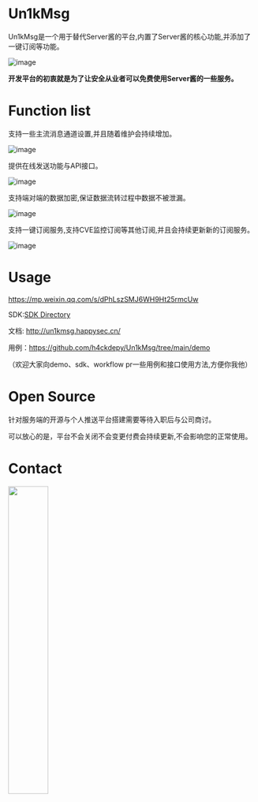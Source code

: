 # Un1kMsg 


Un1kMsg是一个用于替代Server酱的平台,内置了Server酱的核心功能,并添加了一键订阅等功能。

![image](https://user-images.githubusercontent.com/42985524/194804166-e3b79e29-a8bb-4e2c-bda4-663279fd5c9b.png)

<strong>开发平台的初衷就是为了让安全从业者可以免费使用Server酱的一些服务。</strong>

# Function list

支持一些主流消息通道设置,并且随着维护会持续增加。

![image](https://user-images.githubusercontent.com/42985524/193771444-834b6559-ffd7-4a97-b422-65d48fabc923.png)

提供在线发送功能与API接口。

![image](https://user-images.githubusercontent.com/42985524/193771621-47d2cf34-53f4-4e25-b833-376f154284f7.png)

支持端对端的数据加密,保证数据流转过程中数据不被泄漏。

![image](https://user-images.githubusercontent.com/42985524/193771793-499c13db-1f82-4ae0-b2c7-7e1ff2724a8c.png)

支持一键订阅服务,支持CVE监控订阅等其他订阅,并且会持续更新新的订阅服务。

![image](https://user-images.githubusercontent.com/42985524/194763944-b53c34dc-a46c-4428-a71c-4a06ae0c3ef1.png)


# Usage 

https://mp.weixin.qq.com/s/dPhLszSMJ6WH9Ht25rmcUw

SDK:[SDK Directory](https://github.com/h4ckdepy/Un1kMsg/tree/main/sdk)

文档: http://un1kmsg.happysec.cn/

用例：https://github.com/h4ckdepy/Un1kMsg/tree/main/demo

（欢迎大家向demo、sdk、workflow pr一些用例和接口使用方法,方便你我他）

# Open Source

针对服务端的开源与个人推送平台搭建需要等待入职后与公司商讨。

可以放心的是，平台不会关闭不会变更付费会持续更新,不会影响您的正常使用。

# Contact

<img src=https://user-images.githubusercontent.com/42985524/194739461-0de11818-7a7f-46e9-868f-fd8687f80811.png width="40%">
